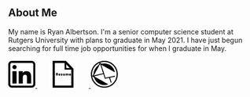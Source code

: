 ## About Me

My name is Ryan Albertson. I'm a senior computer science student at Rutgers University with plans to graduate in May 2021.
I have just begun searching for full time job opportunities for when I graduate in May.
<br> <br>
<a href="https://www.linkedin.com/in/ryanalbertson1"> <img src="./resources/icons/linkedInIcon.png" width="55" height="55"> </a>
<a href="https://drive.google.com/file/d/1jGZtrJr_srrQYaqmm9kL9lmwAiZiMYzH/view?usp=sharing"> <img src="./resources/icons/resumeIcon.png" width="55" height="55" Hspace=25> </a>
<a href="https://github.com/ryanalbertson/ryanalbertson/blob/main/myEmail.md"> <img src="./resources/icons/emailIcon.png" width="55" height="55"> </a>
